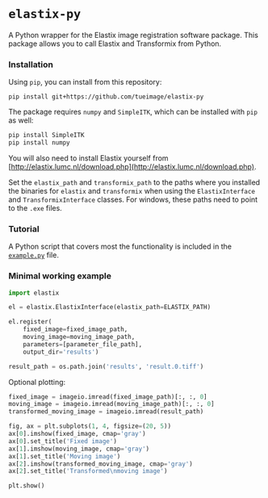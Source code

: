 # `elastix-py`
A Python wrapper for the Elastix image registration software package. This package allows you to call Elastix and Transformix from Python. 

### Installation

Using `pip`, you can install from this repository:

`pip install git+https://github.com/tueimage/elastix-py`

The package requires `numpy` and `SimpleITK`, which can be installed with `pip` as well:

```bash
pip install SimpleITK
pip install numpy
```

You will also need to install Elastix yourself from [http://elastix.lumc.nl/download.php](http://elastix.lumc.nl/download.php).

Set the `elastix_path` and `transformix_path` to the paths where you installed the binaries for `elastix` and `transformix` when using the `ElastixInterface` and `TransformixInterface` classes.
For windows, these paths need to point to the `.exe` files.

### Tutorial

A Python script that covers most the functionality is included in the [`example.py`](example.py) file.

### Minimal working example

```python
import elastix

el = elastix.ElastixInterface(elastix_path=ELASTIX_PATH)

el.register(
    fixed_image=fixed_image_path,
    moving_image=moving_image_path,
    parameters=[parameter_file_path],
    output_dir='results')

result_path = os.path.join('results', 'result.0.tiff')
```

Optional plotting:

```python
fixed_image = imageio.imread(fixed_image_path)[:, :, 0]
moving_image = imageio.imread(moving_image_path)[:, :, 0]
transformed_moving_image = imageio.imread(result_path)

fig, ax = plt.subplots(1, 4, figsize=(20, 5))
ax[0].imshow(fixed_image, cmap='gray')
ax[0].set_title('Fixed image')
ax[1].imshow(moving_image, cmap='gray')
ax[1].set_title('Moving image')
ax[2].imshow(transformed_moving_image, cmap='gray')
ax[2].set_title('Transformed\nmoving image')

plt.show()
```
